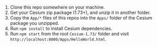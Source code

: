1. Clone this repo somewhere on your machine.
2. Get your Cesium zip package (1.73+), and unzip it in another folder.
3. Copy the `App/*` files of this repos into the `Apps/` folder of the Cesium package you unzipped.
4. Run `npm install` to install Cesium dependencies.
5. Run `npm start` from the root `Cesium-1.73/` folder and visit `http://localhost:8080/Apps/HelloWorld.html`.
